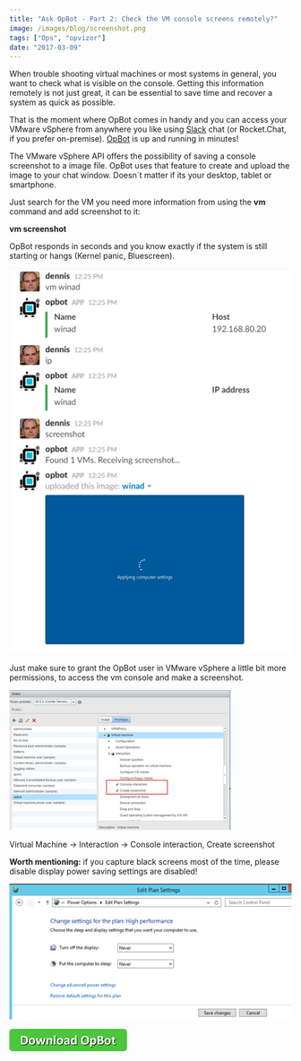 ```yaml
---
title: "Ask OpBot - Part 2: Check the VM console screens remotely?"
image: /images/blog/screenshot.png
tags: ["Ops", "opvizor"]
date: "2017-03-09"
---
```


When trouble shooting virtual machines or most systems in general, you want to check what is visible on the console. Getting this information remotely is not just great, it can be essential to save time and recover a system as quick as possible.

That is the moment where OpBot comes in handy and you can access your VMware vSphere from anywhere you like using [Slack](http://www.slack.com) chat (or Rocket.Chat, if you prefer on-premise). [OpBot](http://try.opvizor.com/opbot) is up and running in minutes!

The VMware vSphere API offers the possibility of saving a console screenshot to a image file. OpBot uses that feature to create and upload the image to your chat window. Doesn´t matter if its your desktop, tablet or smartphone.

Just search for the VM you need more information from using the **vm** command and add screenshot to it:

**vm <vm name> screenshot**

OpBot responds in seconds and you know exactly if the system is still starting or hangs (Kernel panic, Bluescreen).

![VM console screen](/images/blog/screenshot.png)

Just make sure to grant the OpBot user in VMware vSphere a little bit more permissions, to access the vm console and make a screenshot.

[![OpBot VM Screenshot Permissions](/images/blog/scperm.png)](http://try.opvizor.com/opbot)

Virtual Machine -> Interaction -> Console interaction, Create screenshot

**Worth mentioning:** if you capture black screens most of the time, please disable display power saving settings are disabled!

![Power Settings Screen](/images/blog/powerscreen.png)

[![OpBot Download](/images/blog/button_download-opbot.png)](http://try.opvizor.com/opbot)
